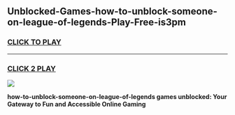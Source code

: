 
## Unblocked-Games-how-to-unblock-someone-on-league-of-legends-Play-Free-is3pm
<h3>
<a href="https://premium76.site?title=how-to-unblock-someone-on-league-of-legends&ref=20M">CLICK TO PLAY</a></h3>
<hr>

<h3>
<a href="https://premium76.site?title=how-to-unblock-someone-on-league-of-legends&ref=20M">CLICK 2 PLAY</a>
  
</h3>

<a href="https://premium76.site?title=how-to-unblock-someone-on-league-of-legends&ref=19M"><img src="https://clearcache.store/games.png"></a>


**how-to-unblock-someone-on-league-of-legends games unblocked: Your Gateway to Fun and Accessible Online Gaming**
